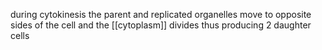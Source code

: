 during cytokinesis the parent and replicated organelles move to opposite sides of the cell and the [[cytoplasm]] divides thus producing 2 daughter cells